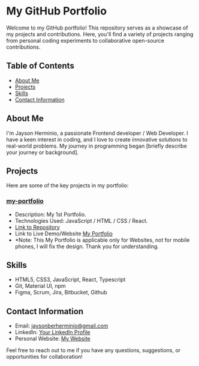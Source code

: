 # My GitHub Portfolio

Welcome to my GitHub portfolio! This repository serves as a showcase of my projects and contributions. Here, you'll find a variety of projects ranging from personal coding experiments to collaborative open-source contributions.


## Table of Contents
- [About Me](#about-me)
- [Projects](#projects)
- [Skills](#skills)
- [Contact Information](#contact-information)


## About Me

I'm Jayson Herminio, a passionate Frontend developer / Web Developer. I have a keen interest in coding, and I love to create innovative solutions to real-world problems. My journey in programming began [briefly describe your journey or background]. 

## Projects

Here are some of the key projects in my portfolio:

### [my-portfolio](https://jherminio.github.io/my-portfolio/)
- Description: My 1st Portfolio.
- Technologies Used: JavaScript / HTML / CSS / React.
- [Link to Repository](https://github.com/JBHerminio/my-portfolio.io)
- Link to Live Demo/Website [My Portfolio](https://jbherminio.github.io/my-portfolio.io/)
- *Note: This My Portfolio is applicable only for Websites, not for mobile phones, I will fix the design. Thank you for understanding.

## Skills

- HTML5, CSS3, JavaScript, React, Typescript
- Git, Material UI, npm
- Figma, Scrum, Jira, Bitbucket, Github


## Contact Information

- Email: jaysonberherminio@gmail.com
- LinkedIn: [Your LinkedIn Profile](https://www.linkedin.com/in/your-profile/)
- Personal Website: [My Website](https://jbherminio.github.io/my-portfolio.io/)

Feel free to reach out to me if you have any questions, suggestions, or opportunities for collaboration!


